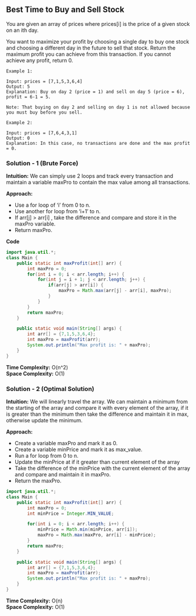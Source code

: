 ## Best Time to Buy and Sell Stock
You are given an array of prices where prices[i] is the price of a given stock on an ith day.

You want to maximize your profit by choosing a single day to buy one stock and choosing a different day in the future to sell that stock. Return the maximum profit you can achieve from this transaction. If you cannot achieve any profit, return 0.

```
Example 1:

Input: prices = [7,1,5,3,6,4]
Output: 5
Explanation: Buy on day 2 (price = 1) and sell on day 5 (price = 6), profit = 6-1 = 5.

Note: That buying on day 2 and selling on day 1 is not allowed because you must buy before you sell.

Example 2:

Input: prices = [7,6,4,3,1]
Output: 0
Explanation: In this case, no transactions are done and the max profit = 0.
```

### Solution - 1 (Brute Force)
**Intuition:** We can simply use 2 loops and track every transaction and maintain a variable maxPro to contain the max value among all transactions.

**Approach:** <br/>
- Use a for loop of ‘i’ from 0 to n.
- Use another for loop from ‘i+1’ to n.
- If arr[j] > arr[i] , take the difference and compare  and store it in the maxPro variable.
- Return maxPro.

**Code** <br/>
```java
import java.util.*;
class Main {
    public static int maxProfit(int[] arr) {
        int maxPro = 0;
        for(int i = 0; i < arr.length; i++) {
            for(int j = i + 1; j < arr.length; j++) {
                if(arr[j] > arr[i]) {
                    maxPro = Math.max(arr[j] - arr[i], maxPro);
                }
            }
        }
        return maxPro;
    }

    public static void main(String[] args) {
        int arr[] = {7,1,5,3,6,4};
        int maxPro = maxProfit(arr);
        System.out.println("Max profit is: " + maxPro);
    }
}
```

**Time Complexity:** O(n^2) <br/>
**Space Complexity:** O(1)

### Solution - 2 (Optimal Solution)
**Intuition:** We will linearly travel the array. We can maintain a minimum from the starting of the array and compare it with every element of the array, if it is greater than the minimum then take the difference and maintain it in max, otherwise update the minimum.

**Approach:** <br/>
- Create a variable maxPro and mark it as 0.
- Create a variable minPrice and mark it as max_value.
- Run a for loop from 0 to n.
- Update the minPrice at if it greater than current element of the array
- Take the difference of the minPrice with the current element of the array and compare and maintain it in maxPro.
- Return the maxPro.

```java
import java.util.*;
class Main {
    public static int maxProfit(int[] arr) {
        int maxPro = 0;
        int minPrice = Integer.MIN_VALUE;

        for(int i = 0; i < arr.length; i++) {
            minPrice = Math.min(minPrice, arr[i]);
            maxPro = Math.max(maxPro, arr[i] - minPrice);
        }
        return maxPro;
    }

    public static void main(String[] args) {
        int arr[] = {7,1,5,3,6,4};
        int maxPro = maxProfit(arr);
        System.out.println("Max profit is: " + maxPro);
    }
}
```

**Time Complexity:** O(n) <br/>
**Space Complexity:** O(1)


